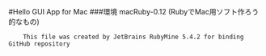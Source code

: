 #Hello GUI App for Mac
###環境
macRuby-0.12 (RubyでMac用ソフト作ろう的なもの)

        This file was created by JetBrains RubyMine 5.4.2 for binding GitHub repository